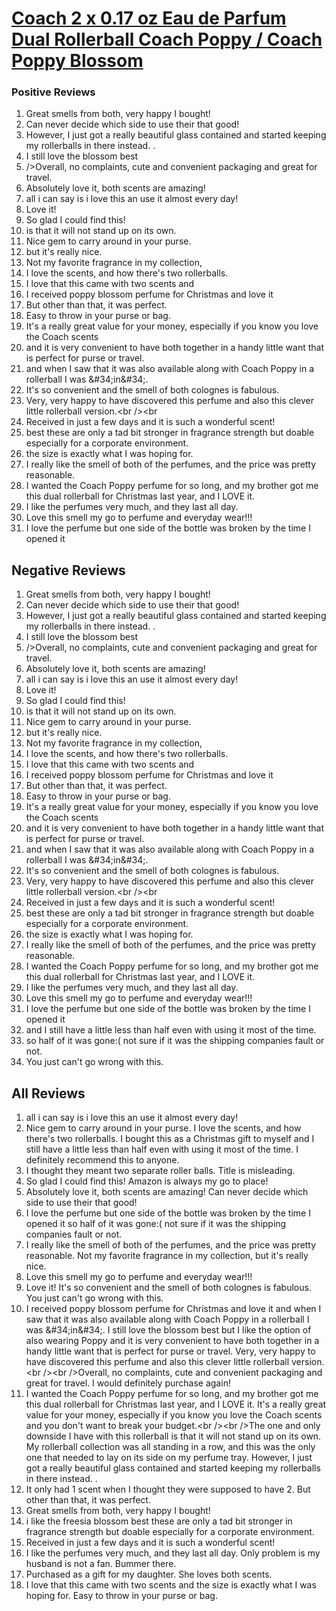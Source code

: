 # [Coach 2 x 0.17 oz Eau de Parfum Dual Rollerball Coach Poppy / Coach Poppy Blossom](https://products.checkmycream.com/products/Coach-2-x-0.17-oz-Eau-de-Parfum-Dual-Rollerball-Coach-Poppy-Coach-Poppy-Blossom.html)

### Positive Reviews

<ol>
      <li>Great smells from both, very happy I bought!</li>
      <li>Can never decide which side to use their that good!</li>
      <li>However, I just got a really beautiful glass contained and started keeping my rollerballs in there instead. .</li>
      <li>I still love the blossom best</li>
      <li>/&gt;Overall, no complaints, cute and convenient packaging and great for travel.  </li>
      <li>Absolutely love it,  both scents are amazing!</li>
      <li>all i can say is i love this an use it almost every day!</li>
      <li>Love it!  </li>
      <li>So glad I could find this!  </li>
      <li>is that it will not stand up on its own.</li>
      <li>Nice gem to carry around in your purse.</li>
      <li>but it&#x27;s really nice.</li>
      <li>Not my favorite fragrance in my collection,</li>
      <li>I love the scents, and how there&#x27;s two rollerballs.</li>
      <li>I love that this came with two scents  and</li>
      <li>I received poppy blossom perfume for Christmas and love it</li>
      <li>But other than that, it was perfect.</li>
      <li>Easy to throw in your purse or bag.</li>
      <li>It&#x27;s a really great value for your money, especially if you know you love the Coach scents</li>
      <li>and it is very convenient to have both together in a handy little want that is perfect for purse or travel.  </li>
      <li>and when I saw that it was also available along with Coach Poppy in a rollerball I was &amp;#34;in&amp;#34;.  </li>
      <li>It&#x27;s so convenient and the smell of both colognes is fabulous.  </li>
      <li>Very, very happy to have discovered this perfume and also this clever little rollerball version.&lt;br /&gt;&lt;br</li>
      <li>Received in just a few days and it is such a wonderful scent!</li>
      <li>best these are only a tad bit stronger in fragrance strength but doable especially for a corporate environment.</li>
      <li>the size is exactly what I was hoping for.</li>
      <li>I really like the smell of both of the perfumes, and the price was pretty reasonable.</li>
      <li>I wanted the Coach Poppy perfume for so long, and my brother got me this dual rollerball for Christmas last year, and I LOVE it.</li>
      <li>I like the perfumes very much, and they last all day.</li>
      <li>Love this smell my go to perfume and everyday wear!!!</li>
      <li>I love the perfume but one side of the bottle was broken by the time I opened it</li>
</ol>


<h2>Negative Reviews</h2>
<ol>
<li> Great smells from both, very happy I bought!</li>
<li> Can never decide which side to use their that good!</li>
<li> However, I just got a really beautiful glass contained and started keeping my rollerballs in there instead. .</li>
<li> I still love the blossom best</li>
<li> /&gt;Overall, no complaints, cute and convenient packaging and great for travel.  </li>
<li> Absolutely love it,  both scents are amazing!</li>
<li> all i can say is i love this an use it almost every day!</li>
<li> Love it!  </li>
<li> So glad I could find this!  </li>
<li> is that it will not stand up on its own.</li>
<li> Nice gem to carry around in your purse.</li>
<li> but it&#x27;s really nice.</li>
<li> Not my favorite fragrance in my collection,</li>
<li> I love the scents, and how there&#x27;s two rollerballs.</li>
<li> I love that this came with two scents  and</li>
<li> I received poppy blossom perfume for Christmas and love it</li>
<li> But other than that, it was perfect.</li>
<li> Easy to throw in your purse or bag.</li>
<li> It&#x27;s a really great value for your money, especially if you know you love the Coach scents</li>
<li> and it is very convenient to have both together in a handy little want that is perfect for purse or travel.  </li>
<li> and when I saw that it was also available along with Coach Poppy in a rollerball I was &amp;#34;in&amp;#34;.  </li>
<li> It&#x27;s so convenient and the smell of both colognes is fabulous.  </li>
<li> Very, very happy to have discovered this perfume and also this clever little rollerball version.&lt;br /&gt;&lt;br</li>
<li> Received in just a few days and it is such a wonderful scent!</li>
<li> best these are only a tad bit stronger in fragrance strength but doable especially for a corporate environment.</li>
<li> the size is exactly what I was hoping for.</li>
<li> I really like the smell of both of the perfumes, and the price was pretty reasonable.</li>
<li> I wanted the Coach Poppy perfume for so long, and my brother got me this dual rollerball for Christmas last year, and I LOVE it.</li>
<li> I like the perfumes very much, and they last all day.</li>
<li> Love this smell my go to perfume and everyday wear!!!</li>
<li> I love the perfume but one side of the bottle was broken by the time I opened it</li>
<li> and I still have a little less than half even with using it most of the time.</li>
<li> so half of it was gone:( not sure if it was the shipping companies fault or not.</li>
<li> You just can&#x27;t go wrong with this.</li>
</ol>

<h2>All Reviews</h2>

<ol>
    <li> all i can say is i love this an use it almost every day!</li>
    <li> Nice gem to carry around in your purse. I love the scents, and how there&#x27;s two rollerballs. I bought this as a Christmas gift to myself and I still have a little less than half even with using it most of the time. I definitely recommend this to anyone.</li>
    <li> I thought they meant two separate roller balls. Title is misleading.</li>
    <li> So glad I could find this!  Amazon is always my go to  place!</li>
    <li> Absolutely love it,  both scents are amazing! Can never decide which side to use their that good!</li>
    <li> I love the perfume but one side of the bottle was broken by the time I opened it so half of it was gone:( not sure if it was the shipping companies fault or not.</li>
    <li> I really like the smell of both of the perfumes, and the price was pretty reasonable. Not my favorite fragrance in my collection, but it&#x27;s really nice.</li>
    <li> Love this smell my go to perfume and everyday wear!!!</li>
    <li> Love it!  It&#x27;s so convenient and the smell of both colognes is fabulous.  You just can&#x27;t go wrong with this.</li>
    <li> I received poppy blossom perfume for Christmas and love it and when I saw that it was also available along with Coach Poppy in a rollerball I was &amp;#34;in&amp;#34;.  I still love the blossom best but I like the option of also wearing Poppy and it is very convenient to have both together in a handy little want that is perfect for purse or travel.  Very, very happy to have discovered this perfume and also this clever little rollerball version.&lt;br /&gt;&lt;br /&gt;Overall, no complaints, cute and convenient packaging and great for travel.  I would definitely purchase again!</li>
    <li> I wanted the Coach Poppy perfume for so long, and my brother got me this dual rollerball for Christmas last year, and I LOVE it. It&#x27;s a really great value for your money, especially if you know you love the Coach scents and you don&#x27;t want to break your budget.&lt;br /&gt;&lt;br /&gt;The one and only downside I have with this rollerball is that it will not stand up on its own. My rollerball collection was all standing in a row, and this was the only one that needed to lay on its side on my perfume tray. However, I just got a really beautiful glass contained and started keeping my rollerballs in there instead. .</li>
    <li> It only had 1 scent when I thought they were supposed to have 2. But other than that, it was perfect.</li>
    <li> Great smells from both, very happy I bought!</li>
    <li> i like the freesia blossom best these are only a tad bit stronger in fragrance strength but doable especially for a corporate environment.</li>
    <li> Received in just a few days and it is such a wonderful scent!</li>
    <li> I like the perfumes very much, and they last all day. Only problem is my husband is not a fan. Bummer there.</li>
    <li> Purchased as a gift for my daughter. She loves both scents.</li>
    <li> I love that this came with two scents  and the size is exactly what I was hoping for. Easy to throw in your purse or bag.</li>
</ol>




